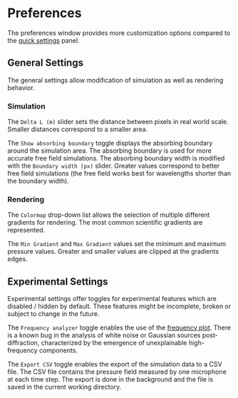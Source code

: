 # Preferences

The preferences window provides more customization options compared to the [quick settings](../ui/quick_settings.md) panel.

## General Settings

The general settings allow modification of simulation as well as rendering behavior.

### Simulation

The `Delta L (m)` slider sets the distance between pixels in real world scale. Smaller distances correspond to a smaller area. 

The `Show absorbing boundary` toggle displays the absorbing boundary around the simulation area. The absorbing boundary is used for more accurate free field simulations. The absorbing boundary width is modified with the `Boundary width (px)` slider. Greater values correspond to better free field simulations (the free field works best for wavelengths shorter than the boundary width).

### Rendering

The `Colormap` drop-down list allows the selection of multiple different gradients for rendering. The most common scientific gradients are represented.

The `Min Gradient` and `Max Gradient` values set the minimum and maximum pressure values. Greater and smaller values are clipped at the gradients edges.

## Experimental Settings

Experimental settings offer toggles for experimental features which are disabled / hidden by default. These features might be incomplete, broken or subject to change in the future.

The `Frequency analyzer` toggle enables the use of the [frequency plot](./plots/frequency.md). There is a known bug in the analysis of white noise or Gaussian sources post-diffraction, characterized by the emergence of unexplainable high-frequency components.

The `Export CSV` toggle enables the export of the simulation data to a CSV file. The CSV file contains the pressure field measured by one microphone at each time step. The export is done in the background and the file is saved in the current working directory.
